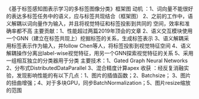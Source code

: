 《基于标签感知图表示学习的多标签图像分类》框架图
动机    ：1、词向量不能很好的表达多标签任务中的语义，应与标签共现结合（框架图）
           2、之前的工作中，语义解耦以词向量作为输入，并且将视觉特征和标签投影到共同的
              空间，效率和准确率都不高
主要贡献：1、性能超过两篇2019年顶会的文章
          2、语义交互模块使用一个GNN（建立在标签共现上）挖掘标签的关系，生成标签表示
3、语义解耦采用标签表示作为输入，并follow Chen等人，将标签投影到视觉特征空间
4、语义解耦操作分离出label-wise视觉特征，用另一个GNN探索视觉特征的关系
5、采用一组相互独立的分类器用于分类
主要技术：1、Gated Graph Neural Networks
          2、分布式DistributedDataParallel
          3、混合精度计算apex
收获    ：经反复消融实验，发现影响性能的有以下几点：1、图片的插值函数；2、Batchsize；
          3、图片的扭曲增强；4、对于多块GPU，同步BatchNormalization；5、图片resize缩放的范围
